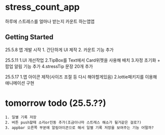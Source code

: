 # stress_count_app

하루에 스트레스를 얼마나 받는지 카운트 하는앱앱

## Getting Started

25.5.8 앱 개발 시작 
    1. 간단하게 UI 제작 
    2. 카운트 기능 추가


25.5.11 
    1.UI 개선작업
    2.TipBox를 Text에서 Card위젯을 사용해 배치
    3.자정 초기화 + 팝업 알림 기능 추가
    4.stressTip 문장 20개 추가 

25.5.17
    1.앱 아이콘 제작(사이즈 조절 등 다시 해야할게있음)
    2.lottie패키지를 이용해 애니메이션 구현

    


# tomorrow todo (25.5.??)
    1. 일별 기록 저장 
    2. 버튼 push할때 소리or진동 추가(조금이나마 스트레스 해소가 될거같은 걸로?)
    3. appbar 오른쪽 부분에 알림아이콘으로 해서 일별 기록 저장을 보여주는 기능 어떨까?
   



